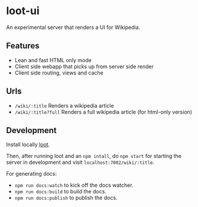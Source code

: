 # loot-ui

An experimental server that renders a UI for Wikipedia.

## Features

* Lean and fast HTML only mode
* Client side webapp that picks up from server side render
* Client side routing, views and cache

## Urls

* `/wiki/:title` Renders a wikipedia article
* `/wiki/:title?full` Renders a full wikipedia article (for html-only version)

## Development

Install locally [loot](https://github.com/joakin/loot).

Then, after running loot and an `npm intall`, do `npm start` for starting the
server in development and visit `localhost:7002/wiki/:title`.

For generating docs:
* `npm run docs:watch` to kick off the docs watcher.
* `npm run docs:build` to build the docs.
* `npm run docs:publish` to publish the docs.
